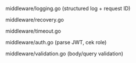 middleware/logging.go (structured log + request ID)

middleware/recovery.go

middleware/timeout.go

middleware/auth.go (parse JWT, cek role)

middleware/validation.go (body/query validation)